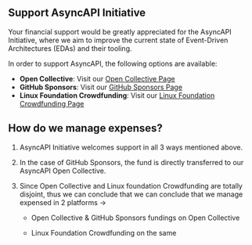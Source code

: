 ## Support AsyncAPI Initiative

Your financial support would be greatly appreciated for the AsyncAPI Initiative, where we aim to improve the current state of Event-Driven Architectures (EDAs) and their tooling.

In order to support AsyncAPI, the following options are available:

- **Open Collective**: Visit our [Open Collective Page](https://opencollective.com/asyncapi)
- **GitHub Sponsors**: Visit our [GitHub Sponsors Page](https://github.com/sponsors/asyncapi)
- **Linux Foundation Crowdfunding**: Visit our [Linux Foundation Crowdfunding Page](https://crowdfunding.lfx.linuxfoundation.org/projects/445898e9-42a2-4965-9e0a-c2a714f381bc)


## How do we manage expenses?

1. AsyncAPI Initiative welcomes support in all 3 ways mentioned above.

2. In the case of GitHub Sponsors, the fund is directly transferred to our AsyncAPI Open Collective.

3. Since Open Collective and Linux foundation Crowdfunding are totally disjoint, 
   thus we can conclude that we can conclude that we manage expensed in 2 platforms ->
   
   - Open Collective & GitHub Sponsors fundings on Open Collective
  
   - Linux Foundation Crowdfunding on the same 
